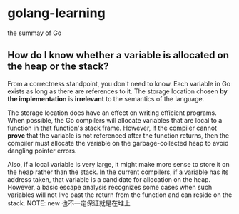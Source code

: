 # golang-learning

the summay of Go



## How do I know whether a variable is allocated on the heap or the stack?

From a correctness standpoint, you don't need to know.
Each variable in Go exists as long as there are references to it.
The storage location chosen **by the implementation** is **irrelevant** to the semantics of the language.

The storage location does have an effect on writing efficient programs.
When possible, the Go compilers will allocate variables that are local to a function in that function's stack frame.
However, if the compiler cannot **prove** that the variable is not referenced after the function returns,
then the compiler must allocate the variable on the garbage-collected heap to avoid dangling pointer errors.

Also, if a local variable is very large, it might make more sense to store it on the heap rather than the stack.
In the current compilers, if a variable has its address taken, that variable is a candidate for allocation on the heap.
However, a basic escape analysis recognizes some cases when such variables will not live past the return from the function and can reside on the stack.
NOTE: new 也不一定保证就是在堆上

